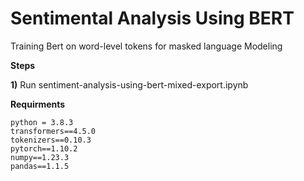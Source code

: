 # Sentimental Analysis Using BERT
Training Bert on word-level tokens for masked language Modeling

**Steps**

**1)** Run sentiment-analysis-using-bert-mixed-export.ipynb 


**Requirments**


```
python = 3.8.3
transformers==4.5.0
tokenizers==0.10.3
pytorch==1.10.2
numpy==1.23.3
pandas==1.1.5
```
